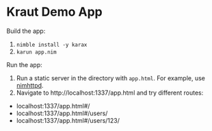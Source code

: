 # Kraut Demo App

Build the app:

1. `nimble install -y karax`
2. `karun app.nim`


Run the app:

1. Run a static server in the directory with `app.html`. For example, use [nimhttpd](https://github.com/h3rald/nimhttpd/).
2. Navigate to http://localhost:1337/app.html and try different routes:

- localhost:1337/app.html#/
- localhost:1337/app.html#/users/
- localhost:1337/app.html#/users/123/

